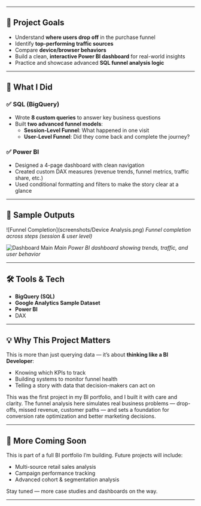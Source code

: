 
---

## 🚀 Project Goals

- Understand **where users drop off** in the purchase funnel
- Identify **top-performing traffic sources**
- Compare **device/browser behaviors**
- Build a clean, **interactive Power BI dashboard** for real-world insights
- Practice and showcase advanced **SQL funnel analysis logic**

---

## 🧠 What I Did

### ✅ SQL (BigQuery)
- Wrote **8 custom queries** to answer key business questions
- Built **two advanced funnel models**:
  - **Session-Level Funnel**: What happened in one visit
  - **User-Level Funnel**: Did they come back and complete the journey?

### ✅ Power BI
- Designed a 4-page dashboard with clean navigation
- Created custom DAX measures (revenue trends, funnel metrics, traffic share, etc.)
- Used conditional formatting and filters to make the story clear at a glance

---

## 📸 Sample Outputs

![Funnel Completion](screenshots/Device Analysis.png)
*Funnel completion across steps (session & user level)*

![Dashboard Main](screenshots/dashboard_main.png)
*Main Power BI dashboard showing trends, traffic, and user behavior*

---

## 🛠 Tools & Tech

- **BigQuery (SQL)**
- **Google Analytics Sample Dataset**
- **Power BI**
- DAX

---

## 💡 Why This Project Matters

This is more than just querying data — it’s about **thinking like a BI Developer**:
- Knowing which KPIs to track
- Building systems to monitor funnel health
- Telling a story with data that decision-makers can act on

This was the first project in my BI portfolio, and I built it with care and clarity. The funnel analysis here simulates real business problems — drop-offs, missed revenue, customer paths — and sets a foundation for conversion rate optimization and better marketing decisions.

---

## 🔗 More Coming Soon

This is part of a full BI portfolio I’m building. Future projects will include:
- Multi-source retail sales analysis
- Campaign performance tracking
- Advanced cohort & segmentation analysis

Stay tuned — more case studies and dashboards on the way.

---
